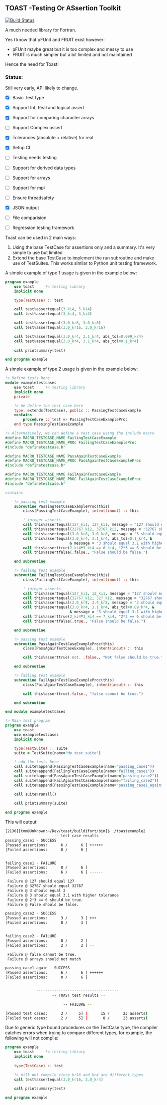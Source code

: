 ## TOAST -Testing Or ASsertion Toolkit

[![Build Status](https://travis-ci.org/thomasms/toast.svg?branch=master)](https://travis-ci.org/thomasms/toast)

A much needed library for Fortran.

Yes I know that pFUnit and FRUIT exist however:
- pFUnit maybe great but it is too complex and messy to use
- FRUIT is much simpler but a bit limited and not maintained

Hence the need for Toast!

### Status:
Still very early, API likely to change.
- [x] Basic Test type
- [x] Support Int, Real and logical assert
- [x] Support for comparing character arrays
- [ ] Support Complex assert
- [x] Tolerances (absolute + relative) for real
- [x] Setup CI
- [ ] Testing needs testing
- [ ] Support for derived data types
- [ ] Support for arrays
- [ ] Support for mpi
- [ ] Ensure threadsafety
- [x] JSON output
- [ ] File comparision
- [ ] Regression testing framework


Toast can be used in 2 main ways:
1. Using the base TestCase for assertions only and a summary. It's very simple to use but limited
2. Extend the base TestCase to implement the run subroutine and make use of TestSuites. This works similar to Python unit testing framework.

A simple example of type 1 usage is given in the example below:

```fortran
program example
    use toast     !< testing library
    implicit none

    type(TestCase) :: test

    call test%assertequal(3_ki4, 5_ki4)
    call test%assertequal(3_ki4, 3_ki4)

    call test%assertequal(3.0_kr8, 3.0_kr8)
    call test%assertequal(3.0_kr16, 3.0_kr16)

    call test%assertequal(3.0_kr4, 3.1_kr4, abs_tol=0.099_kr4)
    call test%assertequal(3.0_kr4, 3.1_kr4, abs_tol=0.1_kr4)
    
    call printsummary(test)

end program example
```

A simple example of type 2 usage is given in the example below:

```fortran
!> Define tests here
module exampletestcases
    use toast     !< testing library
    implicit none
    private

    !> We define the test case here
    type, extends(TestCase), public :: PassingTestCaseExample
    contains
        procedure :: test => PassingTestCaseExampleProc
    end type PassingTestCaseExample

!> Alternatively, we can define a test case using the include macro
#define MACRO_TESTCASE_NAME FailingTestCaseExample
#define MACRO_TESTCASE_NAME_PROC FailingTestCaseExampleProc
#include "definetestcase.h"

#define MACRO_TESTCASE_NAME PassAgainTestCaseExample
#define MACRO_TESTCASE_NAME_PROC PassAgainTestCaseExampleProc
#include "definetestcase.h"

#define MACRO_TESTCASE_NAME FailAgainTestCaseExample
#define MACRO_TESTCASE_NAME_PROC FailAgainTestCaseExampleProc
#include "definetestcase.h"

contains

    !> passing test example
    subroutine PassingTestCaseExampleProc(this)
        class(PassingTestCaseExample), intent(inout) :: this

        ! integer asserts
        call this%assertequal(127_ki1, 127_ki1, message = "127 should equal 127")
        call this%assertequal(32767_ki2, 32767_ki2, message = "32767 should equal 32767")
        call this%assertequal(3.0_kr8, 3.0_kr8, message = "3 should equal 3")
        call this%assertequal(3.0_kr4, 3.1_kr4, abs_tol=0.1_kr4, &
                             & message = "3 should equal 3.1 with higher tolerance")
        call this%asserttrue(2_ki4*3_ki4 == 6_ki4, "2*3 == 6 should be true.")
        call this%assertfalse(.false., "False should be false.")

    end subroutine

    !> failing test example
    subroutine FailingTestCaseExampleProc(this)
        class(FailingTestCaseExample), intent(inout) :: this

        ! integer asserts
        call this%assertequal(127_ki1, 12_ki1, message = "127 should equal 127")
        call this%assertequal(32767_ki2, 327_ki2, message = "32767 should equal 32767")
        call this%assertequal(3.0_kr8, 3.4_kr8, message = "3 should equal 3")
        call this%assertequal(3.0_kr4, 3.1_kr4, abs_tol=0.09_kr4, &
                             & message = "3 should equal 3.1 with higher tolerance")
        call this%asserttrue(2_ki4*3_ki4 == 7_ki4, "2*3 == 6 should be true.")
        call this%assertfalse(.true., "False should be false.")

    end subroutine

    !> passing test example
    subroutine PassAgainTestCaseExampleProc(this)
        class(PassAgainTestCaseExample), intent(inout) :: this

        call this%asserttrue(.not. .false., "Not false should be true.")

    end subroutine

    !> failing test example
    subroutine FailAgainTestCaseExampleProc(this)
        class(FailAgainTestCaseExample), intent(inout) :: this

        call this%asserttrue(.false., "false cannot be true.")

    end subroutine

end module exampletestcases

!> Main test program
program example
    use toast
    use exampletestcases
    implicit none

    type(TestSuite) :: suite
    suite = TestSuite(name="My test suite")

    ! add the tests here
    call suite%append(PassingTestCaseExample(name="passing_case1"))
    call suite%append(FailingTestCaseExample(name="failing_case1"))
    call suite%append(PassAgainTestCaseExample(name="passing_case2"))
    call suite%append(FailAgainTestCaseExample(name="failing_case2"))
    call suite%append(PassingTestCaseExample(name="passing_case1_again"))

    call suite%runall()
    
    call printsummary(suite)

end program example
```

This will output:
```bash
[2136][tom@Unknown:~/Dev/toast/buildifort/bin]$ ./toastexample2
                      -- test case results --
passing_case1 - SUCCESS
[Passed assertions:      6 /      6 ] ++++++
[Failed assertions:      0 /      6 ] 


failing_case1 - FAILURE
[Passed assertions:      0 /      6 ] 
[Failed assertions:      6 /      6 ] ------

 Failure @ 127 should equal 127
 Failure @ 32767 should equal 32767
 Failure @ 3 should equal 3
 Failure @ 3 should equal 3.1 with higher tolerance
 Failure @ 2*3 == 6 should be true.
 Failure @ False should be false.

passing_case2 - SUCCESS
[Passed assertions:      3 /      3 ] +++
[Failed assertions:      0 /      3 ] 


failing_case2 - FAILURE
[Passed assertions:      0 /      2 ] 
[Failed assertions:      2 /      2 ] --

 Failure @ false cannot be true.
 Failure @ arrays should not match

passing_case1_again - SUCCESS
[Passed assertions:      6 /      6 ] ++++++
[Failed assertions:      0 /      6 ] 


              -------------------------------------
                     -- TOAST test results --

                          -- FAILURE --

[Passed test cases:      3 /     5] (      15 /      23 asserts)
[Failed test cases:      2 /     5] (       8 /      23 asserts)
```


Due to generic type bound procedures on the TestCase type, the compiler catches errors when trying to compare different types, for example, the following will not compile:

```fortran
program example
    use toast     !< testing library
    implicit none
    
    type(TestCase) :: test

    !> Will not compile since kr16 and kr4 are different types
    call test%assertequal(3.0_kr16, 3.0_kr4)
    
    call printsummary(test)

end program example
```
